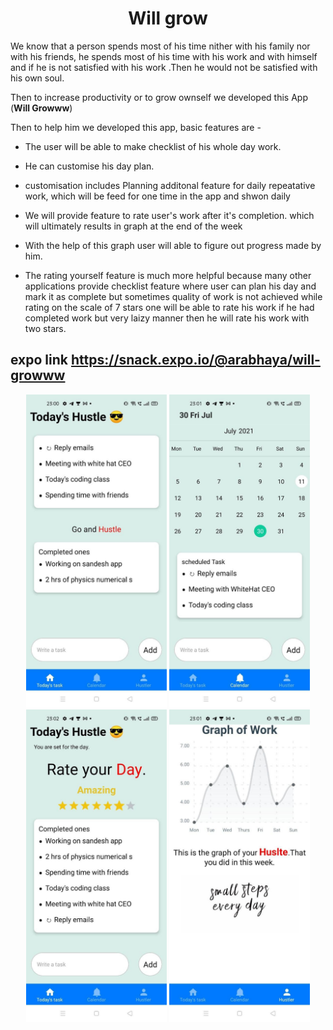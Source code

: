 <p>
  <h1 align="center">Will grow</h1>
</p>

We know that a person spends most of his time nither with his family nor with his friends, he spends most of his time with his work and with himself and if he is not satisfied with his work .Then he would not be satisfied with his own soul.

Then to increase productivity or to grow ownself we developed this App (**Will Growww**)

Then to help him we developed this app, basic features are -

- The user will be able to make checklist of his whole day work.

- He can customise his day plan.

- customisation includes Planning additonal feature for daily repeatative work, which will be feed for one time in the app and shwon daily

- We will provide feature to rate user's work after it's completion. which will ultimately results in graph at the end of the week

- With the help of this graph user will able to figure out progress made by him.

- The rating yourself feature is much more helpful because many other applications provide checklist feature where user can plan his day and mark it as complete but sometimes quality of work is not achieved while rating on the scale of 7 stars one will be able to rate his work if he had completed work but very laizy manner then he will rate his work with two stars.

## expo link https://snack.expo.io/@arabhaya/will-growww


<p align="center">
  <img src="https://github.com/Arabhya07092007/Will-grow/blob/main/Hustle1.jpg?raw=true" width="225" title="hover text">
  <img src="https://github.com/Arabhya07092007/Will-grow/blob/main/Hustle2.jpg?raw=true" width="225" title="hover text">
  <img src="https://github.com/Arabhya07092007/Will-grow/blob/main/Hustle3.jpg?raw=true" width="225" title="hover text">
  <img src="https://github.com/Arabhya07092007/Will-grow/blob/main/Hustle4.jpg?raw=true" width="225" title="hover text">
</p>
